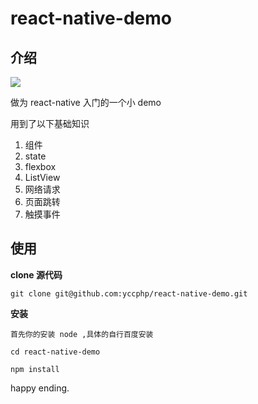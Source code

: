 # react-native-demo

## 介绍

<img src="http://ogbjboj4h.bkt.clouddn.com/tmpdir--16_11_16_16_36_20.gif">


做为 react-native 入门的一个小 demo


用到了以下基础知识

1. 组件
2. state
3. flexbox
4. ListView
5. 网络请求
6. 页面跳转
7. 触摸事件


## 使用

**clone 源代码**

    git clone git@github.com:yccphp/react-native-demo.git


**安装**

`首先你的安装 node ,具体的自行百度安装`

```
cd react-native-demo

npm install

```


happy ending.
